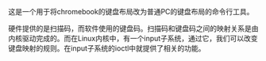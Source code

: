这是一个用于将chromebook的键盘布局改为普通PC的键盘布局的命令行工具。

硬件提供的是扫描码，而软件使用的键盘码。扫描码和键盘码之间的映射关系是由内核驱动完成的。而在Linux内核中，有一个input子系统，通过它，我们可以改变键盘映射的规则。在input子系统的ioctl中就提供了相关的功能。